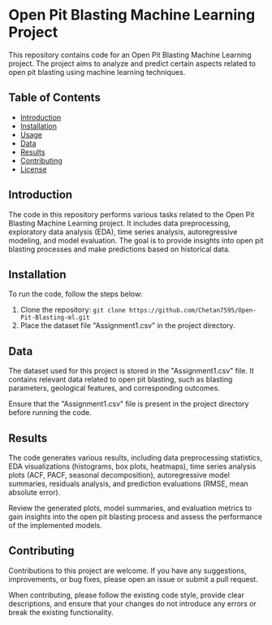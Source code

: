 # Open Pit Blasting Machine Learning Project

This repository contains code for an Open Pit Blasting Machine Learning project. The project aims to analyze and predict certain aspects related to open pit blasting using machine learning techniques.

## Table of Contents

- [Introduction](#introduction)
- [Installation](#installation)
- [Usage](#usage)
- [Data](#data)
- [Results](#results)
- [Contributing](#contributing)
- [License](#license)

## Introduction

The code in this repository performs various tasks related to the Open Pit Blasting Machine Learning project. It includes data preprocessing, exploratory data analysis (EDA), time series analysis, autoregressive modeling, and model evaluation. The goal is to provide insights into open pit blasting processes and make predictions based on historical data.

## Installation

To run the code, follow the steps below:

1. Clone the repository: `git clone https://github.com/Chetan7595/Open-Pit-Blasting-ml.git`
2. Place the dataset file "Assignment1.csv" in the project directory.

## Data

The dataset used for this project is stored in the "Assignment1.csv" file. It contains relevant data related to open pit blasting, such as blasting parameters, geological features, and corresponding outcomes.

Ensure that the "Assignment1.csv" file is present in the project directory before running the code.

## Results

The code generates various results, including data preprocessing statistics, EDA visualizations (histograms, box plots, heatmaps), time series analysis plots (ACF, PACF, seasonal decomposition), autoregressive model summaries, residuals analysis, and prediction evaluations (RMSE, mean absolute error).

Review the generated plots, model summaries, and evaluation metrics to gain insights into the open pit blasting process and assess the performance of the implemented models.

## Contributing

Contributions to this project are welcome. If you have any suggestions, improvements, or bug fixes, please open an issue or submit a pull request. 

When contributing, please follow the existing code style, provide clear descriptions, and ensure that your changes do not introduce any errors or break the existing functionality.

